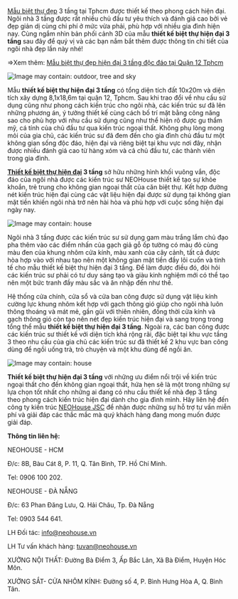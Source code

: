 <a href="https://neohouse.vn/du-an/biet-thu-dep/">Mẫu biệt thự đẹp</a> 3 tầng tại Tphcm được thiết kế theo phong cách hiện đại. Ngôi nhà 3 tầng được rất nhiều chủ đầu tư yêu thích và đánh giá cao bởi vẻ đẹp giản dị cùng chi phí ở mức vừa phải, phù hợp với nhiều gia đình hiện nay. Cùng ngắm nhìn bản phối cảnh 3D của mẫu <b>thiết kế biệt thự hiện đại 3 tầng</b> sau đây để quý vị và các bạn nắm bắt thêm được thông tin chi tiết của ngôi nhà đẹp lần này nhé!

=>Xem thêm: <a href="https://medium.com/@neohouse/m%E1%BA%ABu-bi%E1%BB%87t-th%E1%BB%B1-%C4%91%E1%BA%B9p-hi%E1%BB%87n-%C4%91%E1%BA%A1i-3-t%E1%BA%A7ng-%C4%91%E1%BB%99c-%C4%91%C3%A1o-t%E1%BA%A1i-qu%E1%BA%ADn-12-tphcm-17a63dd7a9bc">Mẫu biệt thự đẹp hiện đại 3 tầng độc đáo tại Quận 12 Tphcm</a>

<img src="https://mir-s3-cdn-cf.behance.net/project_modules/max_1200/9e2c8993876761.5e704e6b41195.jpg" srcset="https://mir-s3-cdn-cf.behance.net/project_modules/disp/9e2c8993876761.5e704e6b41195.jpg 600w, https://mir-s3-cdn-cf.behance.net/project_modules/max_1200/9e2c8993876761.5e704e6b41195.jpg 1200w, https://mir-s3-cdn-cf.behance.net/project_modules/1400_opt_1/9e2c8993876761.5e704e6b41195.jpg 1400w, https://mir-s3-cdn-cf.behance.net/project_modules/fs/9e2c8993876761.5e704e6b41195.jpg 1400w" sizes="(max-width: 1200px) 100vw, 1200px" alt="Image may contain: outdoor, tree and sky" class="ImageElement-image-2K6">

Mẫu </i><b>thiết kế biệt thự hiện đại 3 tầng</b></i> có tổng diện tích đất 10x20m và diện tích xây dựng 8,1x18,6m tại quận 12, Tphcm. Sau khi trao đổi về nhu cầu sử dụng cũng như phong cách kiến trúc cho ngôi nhà, các kiến trúc sư đã lên những phương án, ý tưởng thiết kế cùng cách bố trí mặt bằng công năng sao cho phù hợp với nhu cầu sử dụng cũng như thể hiện rõ được gu thẩm mỹ, cá tính của chủ đầu tư qua kiến trúc ngoại thất. Không phụ lòng mong mỏi của gia chủ, các kiến trúc sư đã đem đến cho gia đình chủ đầu tư một không gian sống độc đáo, hiện đại và riêng biệt tại khu vực nơi đây, nhận được nhiều đánh giá cao từ hàng xóm và cả chủ đầu tư, các thành viên trong gia đình.

<b><a href="https://neohouse.vn/du-an/biet-thu-hien-dai/">Thiết kế biệt thự hiện đại</a> 3 tầng</b> sở hữu những hình khối vuông vắn, độc đáo của ngôi nhà được các kiến trúc sư NEOHouse thiết kế tạo sự khỏe khoắn, trẻ trung cho không gian ngoại thất của căn biệt thự. Kết hợp đường nét kiến trúc hiện đại cùng các vật liệu hiện đại được sử dụng tại không gian mặt tiền khiến ngôi nhà trở nên hài hòa và phù hợp với cuộc sống hiện đại ngày nay.

<img src="https://mir-s3-cdn-cf.behance.net/project_modules/max_1200/2497f593876761.5e704e6b40a8f.jpg" srcset="https://mir-s3-cdn-cf.behance.net/project_modules/disp/2497f593876761.5e704e6b40a8f.jpg 600w, https://mir-s3-cdn-cf.behance.net/project_modules/max_1200/2497f593876761.5e704e6b40a8f.jpg 1200w, https://mir-s3-cdn-cf.behance.net/project_modules/fs/2497f593876761.5e704e6b40a8f.jpg 1300w" sizes="(max-width: 1200px) 100vw, 1200px" alt="Image may contain: house" class="ImageElement-image-2K6">

Ngôi nhà 3 tầng được các kiến trúc sư sử dụng gam màu trắng lắm chủ đạo pha thêm vào các điểm nhấn của gạch giả gỗ ốp tường có màu đỏ cùng màu đen của khung nhôm cửa kính, màu xanh của cây cảnh, tất cả được hòa hợp vào với nhau tạo nên một không gian mặt tiền đầy lôi cuốn và tinh tế cho mẫu </b>thiết kế biệt thự hiện đại 3 tầng</b>. Để làm được điều đó, đòi hỏi các kiến trúc sư phải có tư duy sáng tạo và giàu kinh nghiệm mới có thể tạo nên một bức tranh đầy màu sắc và ăn nhập đến như thế.

Hệ thống cửa chính, cửa sổ và cửa ban công được sử dụng vật liệu kính cường lực khung nhôm kết hợp với gạch thông gió giúp cho ngôi nhà luôn thông thoáng và mát mẻ, gần gũi với thiên nhiên, đồng thời cửa kính và gạch thông gió còn tạo nên nét đẹp kiến trúc hiện đại và sang trọng trong tổng thể mẫu <b>thiết kế biệt thự hiện đại 3 tầng</b>. Ngoài ra, các ban công được các kiến trúc sư thiết kế với diện tích khá rộng rãi, đặc biệt tại khu vực tầng 3 theo nhu cầu của gia chủ các kiến trúc sư đã thiết kế 2 khu vực ban công dùng để ngồi uống trà, trò chuyện và một khu dùng để ngồi ăn.

<img src="https://mir-s3-cdn-cf.behance.net/project_modules/max_1200/e5d63293876761.5e704e6b4038a.jpg" srcset="https://mir-s3-cdn-cf.behance.net/project_modules/disp/e5d63293876761.5e704e6b4038a.jpg 600w, https://mir-s3-cdn-cf.behance.net/project_modules/max_1200/e5d63293876761.5e704e6b4038a.jpg 1200w, https://mir-s3-cdn-cf.behance.net/project_modules/1400_opt_1/e5d63293876761.5e704e6b4038a.jpg 1400w, https://mir-s3-cdn-cf.behance.net/project_modules/fs/e5d63293876761.5e704e6b4038a.jpg 1500w" sizes="(max-width: 1200px) 100vw, 1200px" alt="Image may contain: house" class="ImageElement-image-2K6">

<b>Thiết kế biệt thự hiện đại 3 tầng</b> với những ưu điểm nổi trội về kiến trúc ngoại thất cho đến không gian ngoại thất, hứa hẹn sẽ là một trong những sự lựa chọn tốt nhất cho những ai đang có nhu cầu thiết kế nhà đẹp 3 tầng theo phong cách kiến trúc hiện đại dành cho gia đình mình. Hãy liên hệ đến công ty kiến trúc <a href="https://neohouse.vn/">NEOHouse JSC</a> để nhận được những sự hỗ trợ tư vấn miễn phí và giải đáp các thắc mắc mà quý khách hàng đang mong muốn được giải đáp.

<b>Thông tin liên hệ:</b>

NEOHOUSE - HCM

Đ/c: 8B, Bàu Cát 8, P. 11, Q. Tân Bình, TP. Hồ Chí Minh.

Tel: 0906 100 202.

NEOHOUSE - ĐÀ NẴNG

Đ/c: 63 Phan Đăng Lưu, Q. Hải Châu, Tp. Đà Nẵng

Tel: 0903 544 641.

LH Đối tác: info@neohouse.vn

LH Tư vấn khách hàng: tuvan@neohouse.vn

XƯỞNG NỘI THẤT: Đường Bà Điểm 3, Ấp Bắc Lân, Xã Bà Điểm, Huyện Hóc Môn.

XƯỞNG SẮT- CỬA NHÔM KÍNH: Đường số 4, P. Bình Hưng Hòa A, Q. Bình Tân.
